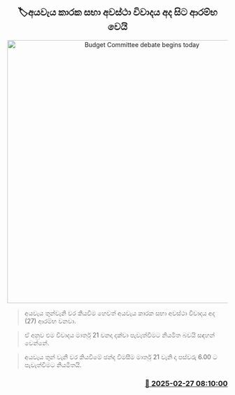 <p align='center'><b><h2 align='center' title='Budget Committee debate begins today'>🏷අයවැය කාරක සභා අවස්ථා විවාදය අද සිට ආරම්භ වෙයි</h2></b></p>
<p align='center'><img src='https://helakuru.sgp1.cdn.digitaloceanspaces.com/esana/images/lib/budget-2025-new.jpg' width='600' alt='Budget Committee debate begins today'></p>

> අයවැය තුන්වැනි වර කියවීම හෙවත් අයවැය කාරක සභා අවස්ථා විවාදය අද (27) ආරම්භ වනවා.

> ඒ අනුව එම විවාදය මාර්තු 21 වනදා දක්වා පැවැත්වීමට නියමිත බවයි සඳහන් වෙන්නේ.

> අයවැය තුන් වැනි වර කියවීමේ ඡන්ද විමසීම මාර්තු 21 වැනි දා පස්වරු 6.00 ට පැවැත්වීමට නියමිතයි.



<h3 align='right'><a href='https://www.helakuru.lk/esana/p/107850/'>📅 2025-02-27 08:10:00</a></h3>
